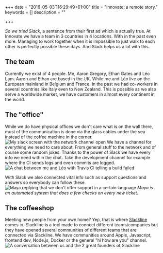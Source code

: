 +++
date = "2016-05-03T16:29:49+01:00"
title = "Innovate: a remote story."
keywords = []
description = ""

+++

*So we  tried Slack*, a sentence from their first ad which is actually true. At Innovate we have a team in 3 countries in 4 locations. With in the past even more. Managing to work together when it is impossible to just walk to each other is perfectly possible these days. And Slack helps us a lot with this. 

## The team
Currently we exist of 4 people. Me, Aaron Gregory, Ethan Gates and Léo Lam. Aaron and Ethan are based in the UK. While me and Léo live on the European mainland in Belgium and France. In the past we had co-workers in several countries like Italy even to New Zealand. This is possible as we also serve a worldwide market, we have customers in almost every continent in the world. 

## The "office"
While we do have physical offices we don't care what is on the wall there, most of the communication is done via the glass cables under the sea instead of the coffee machine in the corner. 
![My slack screen with the network channel open](/images/slack/1.png)
We have a channel for everything we need to care about. From general stuff to the network and of course some random jokes. 
Thanks to the power of Slack we have every info we need within the chat. Take the development channel for example where the CI sends logs and even commits are logged.
![A chat between me and Léo with Travis CI telling a build failed](/images/slack/2.png)

With Slack we also connected vital info such as support questions and answers so everybody can follow these. 
![Maya replying that we don't offer support in a certain language](/images/slack/3.png)
*Maya is an automated system that does a few checks on every new ticket.*

## The coffeeshop 
Meeting new people from your own home? Yep, that is where [Slackline](https://slackline.io) comes in. Slackline is a tool made to connect different teams/companies but they have opened several communities of different teams that are connected via Slackline. We have communities around Apple, Javascript, frontend dev, Node.js, Docker or the general "hi how are you" channel.
![A conversation between us and the 2 great founders of Slackline](/images/slack/4.png)